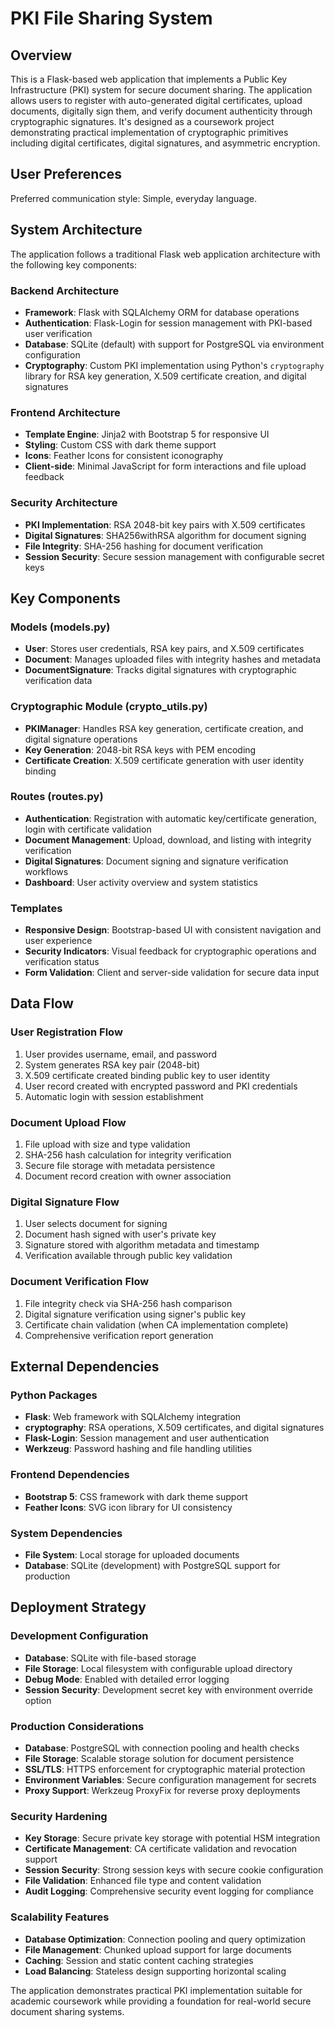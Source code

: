 # PKI File Sharing System

## Overview

This is a Flask-based web application that implements a Public Key Infrastructure (PKI) system for secure document sharing. The application allows users to register with auto-generated digital certificates, upload documents, digitally sign them, and verify document authenticity through cryptographic signatures. It's designed as a coursework project demonstrating practical implementation of cryptographic primitives including digital certificates, digital signatures, and asymmetric encryption.

## User Preferences

Preferred communication style: Simple, everyday language.

## System Architecture

The application follows a traditional Flask web application architecture with the following key components:

### Backend Architecture
- **Framework**: Flask with SQLAlchemy ORM for database operations
- **Authentication**: Flask-Login for session management with PKI-based user verification
- **Database**: SQLite (default) with support for PostgreSQL via environment configuration
- **Cryptography**: Custom PKI implementation using Python's `cryptography` library for RSA key generation, X.509 certificate creation, and digital signatures

### Frontend Architecture
- **Template Engine**: Jinja2 with Bootstrap 5 for responsive UI
- **Styling**: Custom CSS with dark theme support
- **Icons**: Feather Icons for consistent iconography
- **Client-side**: Minimal JavaScript for form interactions and file upload feedback

### Security Architecture
- **PKI Implementation**: RSA 2048-bit key pairs with X.509 certificates
- **Digital Signatures**: SHA256withRSA algorithm for document signing
- **File Integrity**: SHA-256 hashing for document verification
- **Session Security**: Secure session management with configurable secret keys

## Key Components

### Models (models.py)
- **User**: Stores user credentials, RSA key pairs, and X.509 certificates
- **Document**: Manages uploaded files with integrity hashes and metadata
- **DocumentSignature**: Tracks digital signatures with cryptographic verification data

### Cryptographic Module (crypto_utils.py)
- **PKIManager**: Handles RSA key generation, certificate creation, and digital signature operations
- **Key Generation**: 2048-bit RSA keys with PEM encoding
- **Certificate Creation**: X.509 certificate generation with user identity binding

### Routes (routes.py)
- **Authentication**: Registration with automatic key/certificate generation, login with certificate validation
- **Document Management**: Upload, download, and listing with integrity verification
- **Digital Signatures**: Document signing and signature verification workflows
- **Dashboard**: User activity overview and system statistics

### Templates
- **Responsive Design**: Bootstrap-based UI with consistent navigation and user experience
- **Security Indicators**: Visual feedback for cryptographic operations and verification status
- **Form Validation**: Client and server-side validation for secure data input

## Data Flow

### User Registration Flow
1. User provides username, email, and password
2. System generates RSA key pair (2048-bit)
3. X.509 certificate created binding public key to user identity
4. User record created with encrypted password and PKI credentials
5. Automatic login with session establishment

### Document Upload Flow
1. File upload with size and type validation
2. SHA-256 hash calculation for integrity verification
3. Secure file storage with metadata persistence
4. Document record creation with owner association

### Digital Signature Flow
1. User selects document for signing
2. Document hash signed with user's private key
3. Signature stored with algorithm metadata and timestamp
4. Verification available through public key validation

### Document Verification Flow
1. File integrity check via SHA-256 hash comparison
2. Digital signature verification using signer's public key
3. Certificate chain validation (when CA implementation complete)
4. Comprehensive verification report generation

## External Dependencies

### Python Packages
- **Flask**: Web framework with SQLAlchemy integration
- **cryptography**: RSA operations, X.509 certificates, and digital signatures
- **Flask-Login**: Session management and user authentication
- **Werkzeug**: Password hashing and file handling utilities

### Frontend Dependencies
- **Bootstrap 5**: CSS framework with dark theme support
- **Feather Icons**: SVG icon library for UI consistency

### System Dependencies
- **File System**: Local storage for uploaded documents
- **Database**: SQLite (development) with PostgreSQL support for production

## Deployment Strategy

### Development Configuration
- **Database**: SQLite with file-based storage
- **File Storage**: Local filesystem with configurable upload directory
- **Debug Mode**: Enabled with detailed error logging
- **Session Security**: Development secret key with environment override option

### Production Considerations
- **Database**: PostgreSQL with connection pooling and health checks
- **File Storage**: Scalable storage solution for document persistence
- **SSL/TLS**: HTTPS enforcement for cryptographic material protection
- **Environment Variables**: Secure configuration management for secrets
- **Proxy Support**: Werkzeug ProxyFix for reverse proxy deployments

### Security Hardening
- **Key Storage**: Secure private key storage with potential HSM integration
- **Certificate Management**: CA certificate validation and revocation support
- **Session Security**: Strong session keys with secure cookie configuration
- **File Validation**: Enhanced file type and content validation
- **Audit Logging**: Comprehensive security event logging for compliance

### Scalability Features
- **Database Optimization**: Connection pooling and query optimization
- **File Management**: Chunked upload support for large documents
- **Caching**: Session and static content caching strategies
- **Load Balancing**: Stateless design supporting horizontal scaling

The application demonstrates practical PKI implementation suitable for academic coursework while providing a foundation for real-world secure document sharing systems.